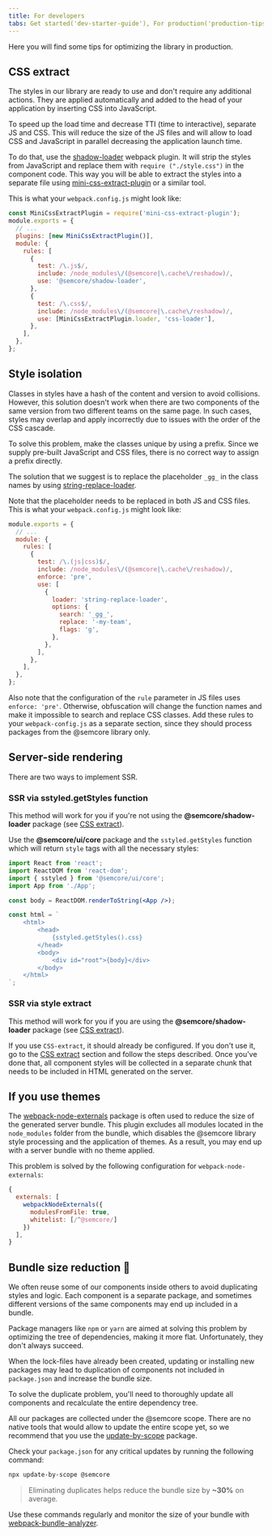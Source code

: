 ```yaml
---
title: For developers
tabs: Get started('dev-starter-guide'), For production('production-tips')
---
```


Here you will find some tips for optimizing the library in production.

## СSS extract

The styles in our library are ready to use and don't require any additional actions. They are applied automatically and added to the head of your application by inserting CSS into JavaScript.

To speed up the load time and decrease TTI (time to interactive), separate JS and CSS. This will reduce the size of the JS files and will allow to load CSS and JavaScript in parallel decreasing the application launch time.

To do that, use the [shadow-loader](https://github.com/semrush/intergalactic/blob/master/tools/shadow-loader/README.md) webpack plugin. It will strip the styles from JavaScript and replace them with `require ("./style.css")` in the component code. This way you will be able to extract the styles into a separate file using [mini-css-extract-plugin](https://webpack.js.org/plugins/mini-css-extract-plugin/) or a similar tool.

This is what your `webpack.config.js` might look like:

```js
const MiniCssExtractPlugin = require('mini-css-extract-plugin');
module.exports = {
  // ...
  plugins: [new MiniCssExtractPlugin()],
  module: {
    rules: [
      {
        test: /\.js$/,
        include: /node_modules\/(@semcore|\.cache\/reshadow)/,
        use: '@semcore/shadow-loader',
      },
      {
        test: /\.css$/,
        include: /node_modules\/(@semcore|\.cache\/reshadow)/,
        use: [MiniCssExtractPlugin.loader, 'css-loader'],
      },
    ],
  },
};
```

## Style isolation

Classes in styles have a hash of the content and version to avoid collisions. However, this solution doesn't work when there are two components of the same version from two different teams on the same page. In such cases, styles may overlap and apply incorrectly due to issues with the order of the CSS cascade.

To solve this problem, make the classes unique by using a prefix. Since we supply pre-built JavaScript and CSS files, there is no correct way to assign a prefix directly.

The solution that we suggest is to replace the placeholder `_gg_` in the class names by using [string-replace-loader](https://www.npmjs.com/package/string-replace-loader).

Note that the placeholder needs to be replaced in both JS and CSS files. This is what your `webpack.config.js` might look like:

```js
module.exports = {
  // ...
  module: {
    rules: [
      {
        test: /\.(js|css)$/,
        include: /node_modules\/(@semcore|\.cache\/reshadow)/,
        enforce: 'pre',
        use: [
          {
            loader: 'string-replace-loader',
            options: {
              search: '_gg_',
              replace: '-my-team',
              flags: 'g',
            },
          },
        ],
      },
    ],
  },
};
```

Also note that the configuration of the `rule` parameter in JS files uses `enforce: 'pre'`. Otherwise, obfuscation will change the function names and make it impossible to search and replace CSS classes. Add these rules to your `webpack-config.js` as a separate section, since they should process packages from the @semcore library only.

## Server-side rendering

There are two ways to implement SSR.

### SSR via sstyled.getStyles function

This method will work for you if you're not using the **@semcore/shadow-loader** package (see [CSS extract](/internal/production/#a5c869)).

Use the **@semcore/ui/core** package and the `sstyled.getStyles` function which will return `style` tags with all the necessary styles:

```jsx
import React from 'react';
import ReactDOM from 'react-dom';
import { sstyled } from '@semcore/ui/core';
import App from './App';

const body = ReactDOM.renderToString(<App />);

const html = `
    <html>
        <head>
            {sstyled.getStyles().css}
        </head>
        <body>
            <div id="root">{body}</div>
        </body>
    </html>
`;
```

### SSR via style extract

This method will work for you if you are using the **@semcore/shadow-loader** package (see [CSS extract](/internal/production/#a5c869)).

If you use `CSS-extract`, it should already be configured. If you don't use it, go to the [CSS extract](/internal/production/#a5c869) section and follow the steps described. Once you've done that, all component styles will be collected in a separate chunk that needs to be included in HTML generated on the server.

## If you use themes

The [webpack-node-externals](https://www.npmjs.com/package/webpack-node-externals) package is often used to reduce the size of the generated server bundle. This plugin excludes all modules located in the `node_modules` folder from the bundle, which disables the @semcore library style processing and the application of themes. As a result, you may end up with a server bundle with no theme applied.

This problem is solved by the following configuration for `webpack-node-externals`:

```javascript
{
  externals: [
    webpackNodeExternals({
      modulesFromFile: true,
      whitelist: [/^@semcore/]
    })
  ],
}
```

## Bundle size reduction 🔪

We often reuse some of our components inside others to avoid duplicating styles and logic. Each component is a separate package, and sometimes different versions of the same components may end up included in a bundle.

Package managers like `npm` or `yarn` are aimed at solving this problem by optimizing the tree of dependencies, making it more flat. Unfortunately, they don't always succeed.

When the lock-files have already been created, updating or installing new packages may lead to duplication of components not included in `package.json` and increase the bundle size.

To solve the duplicate problem, you'll need to thoroughly update all components and recalculate the entire dependency tree.

All our packages are collected under the @semcore scope. There are no native tools that would allow to update the entire scope yet, so we recommend that you use the [update-by-scope](https://www.npmjs.com/package/update-by-scope) package.

Check your `package.json` for any critical updates by running the following command:

```bash
npx update-by-scope @semcore
```

> Eliminating duplicates helps reduce the bundle size by **~30%** on average.

Use these commands regularly and monitor the size of your bundle with [webpack-bundle-analyzer](https://www.npmjs.com/package/webpack-bundle-analyzer).
